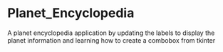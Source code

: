# Planet_Encyclopedia
A planet encyclopedia application by updating the labels to display the planet information and learning how to create a combobox from tkinter
